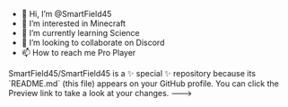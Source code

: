 - 👋 Hi, I’m @SmartField45
- 👀 I’m interested in Minecraft
- 🌱 I’m currently learning Science
- 💞️ I’m looking to collaborate on Discord
- 📫 How to reach me Pro Player

<!-->
SmartField45/SmartField45 is a ✨ special ✨ repository because its `README.md` (this file) appears on your GitHub profile.
You can click the Preview link to take a look at your changes.
--->
